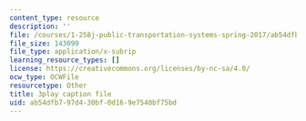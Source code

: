 ```yaml
---
content_type: resource
description: ''
file: /courses/1-258j-public-transportation-systems-spring-2017/ab54dfb797d430bf0d169e7540bf75bd_I2K5WnG_TLs.srt
file_size: 143099
file_type: application/x-subrip
learning_resource_types: []
license: https://creativecommons.org/licenses/by-nc-sa/4.0/
ocw_type: OCWFile
resourcetype: Other
title: 3play caption file
uid: ab54dfb7-97d4-30bf-0d16-9e7540bf75bd
---
```


